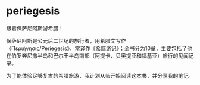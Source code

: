 # periegesis
跟着保萨尼阿斯游希腊！

保萨尼阿斯是公元后二世纪的旅行者，用希腊文写作《Περιήγησις/Periegesis》，常译作《希腊游记》；全书分为10章，主要包括了他在伯罗奔尼撒半岛和巴尔干半岛南部（阿提卡、贝奥提亚和福基亚）旅行的见闻记录。

为了能体验足够复古的希腊旅游，我计划从头开始阅读这本书，并分享我的笔记。
